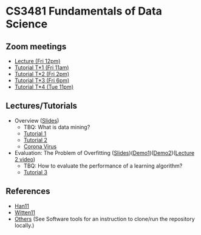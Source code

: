 # CS3481 Fundamentals of Data Science

## Zoom meetings 

- [Lecture (Fri 12pm)](https://cityu.zoom.us/j/419080687?pwd=cHV6a0J0VHFlRXVvM0g2Qm5jc0RNUT09)
- [Tutorial T\*1 (Fri 11am)](https://cityu.zoom.us/j/741795153?pwd=WGk0TmtZMnlMZ3JmWEV2Z1NOY1MzUT09)
- [Tutorial T\*2 (Fri 2pm)](https://cityu.zoom.us/j/463420369?pwd=VG9OTUVuTFRGMUtMZm0xMk1CNnV2UT09)
- [Tutorial T\*3 (Fri 6pm)](https://cityu.zoom.us/j/459424240?pwd=elJ1NkRTamxGbHNjSWRCZGhnMFY4UT09)
- [Tutorial T\*4 (Tue 11pm)](https://cityu.zoom.us/j/667512614?pwd=NVFid0w5c2tzbGVRWUExcVF3blJ1Zz09)

## Lectures/Tutorials

- Overview ([Slides](https://portland-my.sharepoint.com/:p:/g/personal/chaozhao6-c_ad_cityu_edu_hk/EUFq0nbl5tFHpKsbY0rwqcsBRy2ANsxS0CP_4O4TrZ1qwg?e=zY3455))
  - TBQ: What is data mining?
  - [Tutorial 1](./CS3481_Tutorial_1.ipynb)
  - [Tutorial 2](./CS3481_Tutorial_2.ipynb)
  - [Corona Virus](./CS3481_Coronavirus.ipynb)
- Evaluation: The Problem of Overfitting ([Slides](https://portland-my.sharepoint.com/:p:/g/personal/chaozhao6-c_ad_cityu_edu_hk/ER0JRhCMp0JMob9Qa7Sp1DIBkQK2WiYu3ybJhUqryuKWNg?e=QZ9JHo))([Demo1](./CS3481_Unbiased_estimate.ipynb))([Demo2](./CS3481_Biased_estimate.ipynb))([Lecture 2 video](https://cityu.zoom.us/rec/share/-JxVE-DJ2WdLbK_N1B7NC4EsPIrKeaa8gCQe_vNeyxz3gRJW2de9xtP80M_7pViD))
  - TBQ: How to evaluate the performance of a learning algorithm?
  - [Tutorial 3](./CS3481_Tutorial_3.ipynb)

## References

- [Han11](http://www.sciencedirect.com/science/book/9780123814791)
- [Witten11](http://ebookcentral.proquest.com/lib/cityuhk/detail.action?docID=634862)
- [Others](./CS3481_References.ipynb) (See Software tools for an instruction to clone/run the repository locally.)